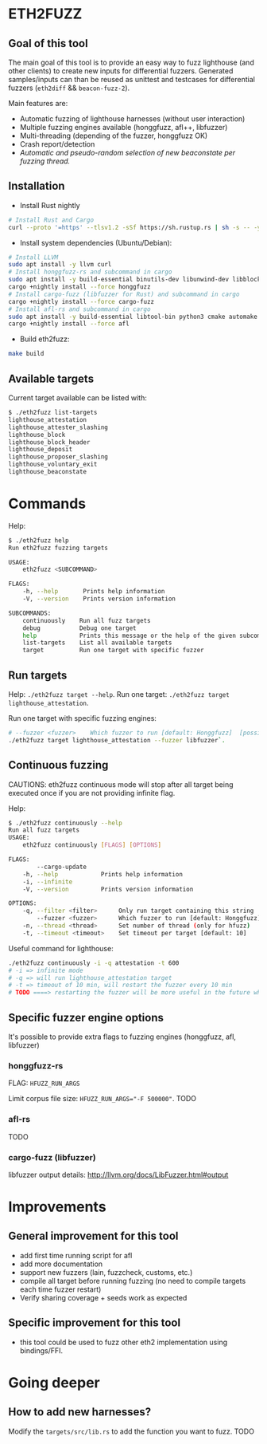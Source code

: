 # ETH2FUZZ


## Goal of this tool


The main goal of this tool is to provide an easy way to fuzz lighthouse (and other clients) to create new inputs for differential fuzzers.
Generated samples/inputs can than be reused as unittest and testcases for differential fuzzers (`eth2diff` && `beacon-fuzz-2`).


Main features are:
- Automatic fuzzing of lighthouse harnesses (without user interaction)
- Multiple fuzzing engines available (honggfuzz, afl++, libfuzzer)
- Multi-threading (depending of the fuzzer, honggfuzz OK)
- Crash report/detection
- *Automatic and pseudo-random selection of new beaconstate per fuzzing thread.*

## Installation

- Install Rust nightly
``` sh
# Install Rust and Cargo
curl --proto '=https' --tlsv1.2 -sSf https://sh.rustup.rs | sh -s -- -y --default-toolchain nightly
```

- Install system dependencies (Ubuntu/Debian):
``` sh
# Install LLVM
sudo apt install -y llvm curl
# Install honggfuzz-rs and subcommand in cargo
sudo apt install -y build-essential binutils-dev libunwind-dev libblocksruntime-dev
cargo +nightly install --force honggfuzz
# Install cargo-fuzz (libfuzzer for Rust) and subcommand in cargo
cargo +nightly install --force cargo-fuzz
# Install afl-rs and subcommand in cargo
sudo apt install -y build-essential libtool-bin python3 cmake automake bison libglib2.0-dev libpixman-1-dev clang python-setuptools
cargo +nightly install --force afl
```

- Build eth2fuzz:
``` sh
make build
```

## Available targets

Current target available can be listed with:
```sh
$ ./eth2fuzz list-targets
lighthouse_attestation
lighthouse_attester_slashing
lighthouse_block
lighthouse_block_header
lighthouse_deposit
lighthouse_proposer_slashing
lighthouse_voluntary_exit
lighthouse_beaconstate
```

# Commands

Help:
``` sh
$ ./eth2fuzz help
Run eth2fuzz fuzzing targets

USAGE:
    eth2fuzz <SUBCOMMAND>

FLAGS:
    -h, --help       Prints help information
    -V, --version    Prints version information

SUBCOMMANDS:
    continuously    Run all fuzz targets
    debug           Debug one target
    help            Prints this message or the help of the given subcommand(s)
    list-targets    List all available targets
    target          Run one target with specific fuzzer


```

## Run targets

Help: `./eth2fuzz target --help`.
Run one target: `./eth2fuzz target lighthouse_attestation`.

Run one target with specific fuzzing engines:
``` sh
# --fuzzer <fuzzer>    Which fuzzer to run [default: Honggfuzz]  [possible values: Afl, Honggfuzz, Libfuzzer]
./eth2fuzz target lighthouse_attestation --fuzzer libfuzzer`.
```

## Continuous fuzzing 

CAUTIONS: eth2fuzz continuous mode will stop after all target being executed once if you are not providing infinite flag.

Help:
``` sh
$ ./eth2fuzz continuously --help
Run all fuzz targets
USAGE:
    eth2fuzz continuously [FLAGS] [OPTIONS]

FLAGS:
        --cargo-update    
    -h, --help            Prints help information
    -i, --infinite        
    -V, --version         Prints version information

OPTIONS:
    -q, --filter <filter>      Only run target containing this string
        --fuzzer <fuzzer>      Which fuzzer to run [default: Honggfuzz]  [possible values: Afl, Honggfuzz, Libfuzzer]
    -n, --thread <thread>      Set number of thread (only for hfuzz)
    -t, --timeout <timeout>    Set timeout per target [default: 10]
```

Useful command for lighthouse:
``` sh
./eth2fuzz continuously -i -q attestation -t 600
# -i => infinite mode
# -q => will run lighthouse_attestation target
# -t => timeout of 10 min, will restart the fuzzer every 10 min
# TODO ====> restarting the fuzzer will be more useful in the future when beaconstate will be choosen randomly at start
```

## Specific fuzzer engine options

It's possible to provide extra flags to fuzzing engines (honggfuzz, afl, libfuzzer)

### honggfuzz-rs

FLAG: `HFUZZ_RUN_ARGS`

Limit corpus file size: `HFUZZ_RUN_ARGS="-F 500000"`.
TODO

### afl-rs

TODO

### cargo-fuzz (libfuzzer)


libfuzzer output details: http://llvm.org/docs/LibFuzzer.html#output 

# Improvements

## General improvement for this tool

- add first time running script for afl
- add more documentation
- support new fuzzers (lain, fuzzcheck, customs, etc.)
- compile all target before running fuzzing (no need to compile targets each time fuzzer restart)
- Verify sharing coverage + seeds work as expected

## Specific improvement for this tool

- this tool could be used to fuzz other eth2 implementation using bindings/FFI.

# Going deeper


## How to add new harnesses?

Modify the `targets/src/lib.rs` to add the function you want to fuzz.
TODO
